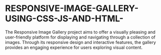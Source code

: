 # RESPONSIVE-IMAGE-GALLERY-USING-CSS-JS-AND-HTML-
 The Responsive Image Gallery project aims to offer a visually pleasing and user-friendly platform for displaying and navigating through a collection of images. Through its responsive design and interactive features, the gallery provides an engaging experience for users exploring visual content. 
